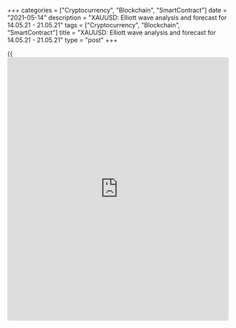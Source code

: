 +++
categories = ["Cryptocurrency", "Blockchain", "SmartContract"]
date = "2021-05-14"
description = "XAUUSD: Elliott wave analysis and forecast for 14.05.21 - 21.05.21"
tags = ["Cryptocurrency", "Blockchain", "SmartContract"]
title = "XAUUSD: Elliott wave analysis and forecast for 14.05.21 - 21.05.21"
type = "post"
+++

{{<iframe id="large-banner" src="https://www.bounty.group/#slide=10.0" width="100%" height="600" scrolling="no" style="border: 0px solid rgb(216, 221, 230); border-radius: 3px;">}}

2021-05-14

2021-05-14

XAUUSD: Elliott wave analysis and forecast for 14.05.21 – 21.05.21Alex
Geuta

 **Main scenario:** long positions will be relevant above the level of
1742.01 with a target of 1877.16 – 1958.14 once the correction has
formed.

 **Alternative scenario:** breakout and consolidation below the level of
1742.01 will allow the pair to continue declining to the levels of
1675.55 – 1650.00.

 **Analysis:** an ascending third wave of larger degree (3) formed on
the [daily](https://www.fintecher.org/2020/03/03/forex-trading-daily-strategy/) time frame, and a descending correction developed as wave (4),
supposedly. The fifth wave (5) appears to be forming on the H4 time
frame, with the first wave of smaller degree 1 of (5) formed inside.
Supposedly, a downside correction is forming as wave 2 of (5) on the H1
time frame. If this assumption is correct, the pair will continue to
rise to the levels of 1877.16 – 1958.14 once the correction’s over. The
level of 1742.01 is critical in this scenario as the breakout will
enable the pair to continue declining to the levels of 1675.55 –
1650.00.

* * *

* * *



## Price chart of XAUUSD in real time mode

The content of this article reflects the author’s opinion and does not
necessarily reflect the official position of LiteForex. The material
published on this page is provided for informational purposes only and
should not be considered as the provision of investment advice for the
purposes of Directive 2004/39/EC.

Rate this article:

{{value}}

( {{count}} {{title}} )